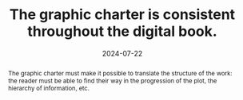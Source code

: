 ---
N: '175'
Rubrique: Présentation
title: The graphic charter is consistent throughout the digital book. 
abstract: "The graphic charter must make it possible to translate the structure of the work: the reader must be able to find their way in the progression of the plot, the hierarchy of information, etc."
categories: ["Presentation"]
agrege: O4175-E055
opquast: '4 175'
indiceebook: '55'
description: "Rule n° 055"
before: "054"
weight: "055"
after: "056"
actif: '1'
layout: rules
date: 2024-07-22
tags: ["Accessibility", ""]
objectif: ["Allow homogeneity and continuity in reading and navigation."]
Meo: ["Use one or more style sheets that allow for a coherent layout of the text and/or different content.", "Ensure that the fonts included in the digital book are readable by all audiences."]
Controle: ["The control takes place when checking the display of pages in different environments (i.e. reading software, e-readers). "]
Source: ["Opquast"]
Referentiel: [""]
Steps: ["conception", ""]
---